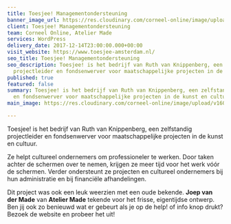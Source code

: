 ```yaml
---
title: Toesjee! Managementondersteuning
banner_image_url: https://res.cloudinary.com/corneel-online/image/upload/v1602856411/corneel/toesjee_tflyfe.jpg
client: Toesjee! Managementondersteuning
team: Corneel Online, Atelier Made
services: WordPress
delivery_date: 2017-12-14T23:00:00.000+00:00
visit_website: https://www.toesjee-amsterdam.nl/
seo_title: Toesjee! Managementondersteuning
seo_description: Toesjee! is het bedrijf van Ruth van Knippenberg, een zelfstandig
  projectleider en fondsenwerver voor maatschappelijke projecten in de kunst en cultuur.
published: true
featured: false
summary: Toesjee! is het bedrijf van Ruth van Knippenberg, een zelfstandig projectleider
  en fondsenwerver voor maatschappelijke projecten in de kunst en cultuur.
main_image: https://res.cloudinary.com/corneel-online/image/upload/v1602856411/corneel/toesjee_tflyfe.jpg

---
```

Toesjee! is het bedrijf van Ruth van Knippenberg, een zelfstandig projectleider en fondsenwerver voor maatschappelijke projecten in de kunst en cultuur.

Ze helpt cultureel ondernemers om professioneler te werken. Door taken achter de schermen over te nemen, krijgen ze meer tijd voor het werk vóór de schermen. Verder ondersteunt ze projecten en cultureel ondernemers bij hun administratie en bij financiële afhandelingen.

Dit project was ook een leuk weerzien met een oude bekende. **Joep van der Made** van **Atelier Made** tekende voor het frisse, eigentijdse ontwerp. Ben jij ook zo benieuwd wat er gebeurt als je op de help! of info knop drukt? Bezoek de website en probeer het uit!